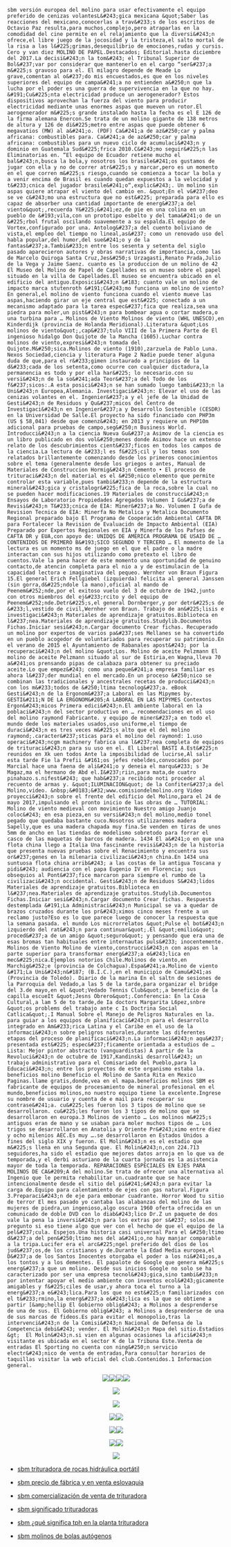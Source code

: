 
```
sbm versión europea del molino para usar efectivamente el equipo preferido de cenizas volantesL&#243;gica mexicana &quot;Saber las reacciones del mexicano,conocerlas a trav&#233;s de los escritos de Octavio Paz resulta,para muchos,complejo,pero atraparlas en la comodidad del cine permite en el relajamiento que la diversi&#243;n ofrece,el libre juego de la jocosidad y la tristeza,el salto mortal de la risa a las l&#225;grimas,desequilibrio de emociones,rudas y cursis. Cero y van diez MOLINO DE PAPEL.Destacados; Editorial.hasta diciembre del 2017.La decisi&#243;n la tom&#243; el Tribunal Superior de Bol&#237;var por considerar que mantenerlo en el cargo “ser&#237;a m&#225;s gravoso para el. El milagro depende de Meade Lo grave,comentan al o&#237;do mis encuestados,es que en los niveles superiores del equipo de campa&#241;a no entienden a&#250;n que la lucha por el poder es una guerra de supervivencia en la que no hay. &#191;Cu&#225;nta electricidad produce un aerogenerador? Estos dispositivos aprovechan la fuerza del viento para producir electricidad mediante unas enormes aspas que mueven un rotor.El aerogenerador m&#225;s grande instalado hasta la fecha es el E 126 de la firma alemana Enercon.Se trata de un molino gigante de 138 metros de altura y 126 de di&#225;metro entre aspas que puede obtener 6 megavatios (MW) al a&#241;o. (PDF) Ca&#241;a de az&#250;car y palma africana: combustibles para. Ca&#241;a de az&#250;car y palma africana: combustibles para un nuevo ciclo de acumulaci&#243;n y dominio en Guatemala Sud&#225;frica 2010.C&#243;mo seguir&#225;n las Eliminatorias en. “El equipo de Ecuador retiene mucho el bal&#243;n,busca la bola,y nosotros los brasile&#241;os gustamos de jugar con ella y no de correr atr&#225;s y marcar,pero es un momento en el que corren m&#225;s riesgo,cuando se comienza a tocar la bola y a venir encima de Brasil es cuando quedan expuestos a la velocidad y t&#233;cnica del jugador brasile&#241;o“,explic&#243;. Un molino sin aspas quiere atrapar el viento del cambio en. &quot;En el v&#237;deo se ve c&#243;mo una estructura que no est&#225; preparada para ello es capaz de absorber una cantidad importante de energ&#237;a del viento&quot;,recuerda Y&#225;&#241;ez,de pie en una colina en un pueblo de &#193;vila,con un prototipo esbelto y del tama&#241;o de un &#225;rbol frutal oscilando suavemente a su espalda.El equipo de Vortex,configurado por una. Antolog&#237;a del cuento boliviano de vista,el empleo del tiempo no lineal,as&#237; como un renovado uso del habla popular,del humor,del sue&#241;o y de la fantas&#237;a.Tambi&#233;n entre los sesenta y setenta del siglo pasado aparecieron autores y obras narrativas de importancia,como las de Marcelo Quiroga Santa Cruz,Jes&#250;s Urzagasti,Renato Prada,Julio de la Vega y Jaime Saenz. cuanto es la produccion de un molino de 42 El Museo del Molino de Papel de Capellades es un museo sobre el papel situado en la villa de Capellades.El museo se encuentra ubicado en el edificio del antiguo.Exposici&#243;n &#183; cuanto vale un molino de impacto marca stutenroth &#191;C&#243;mo funciona un molino de viento? En general,el molino de viento funciona cuando el viento mueve las aspas,haciendo girar un eje central que est&#225; conectado a un mecanismo adaptado para la tarea espec&#237;fica que realiza,sea una piedra para moler,un pist&#243;n para bombear agua o cortar madera,o una turbina para … Molinos de Viento Molinos de viento (WHL UNESCO),en Kinderdijk (provincia de Holanda Meridional).Literatura &quot;Los molinos de viento&quot;,cap&#237;tulo VIII de la Primera Parte de El ingenioso hidalgo Don Quijote de la Mancha (1605).Luchar contra molinos de viento,expresi&#243;n tomada del Quijote.M&#250;sica.Molinos de viento (1910),zarzuela de Pablo Luna. Nexos Sociedad,ciencia y literatura Page 2 Nadie puede tener alguna duda de que,para el r&#233;gimen instaurado a principios de la d&#233;cada de los setenta,como ocurre con cualquier dictadura,la permanencia es todo y por ella har&#225; lo necesario.con su versi&#243;n de la so&#241;ada Teor&#237;a del Todo de los f&#237;sicos:.A esta posici&#243;n se han sumado luego tambi&#233;n la Uni&#243;n Europea,Alemania. Investigaci&#243;n: Elevar el uso de las cenizas volantes en el. Ingenier&#237;a y el jefe de la Unidad de Gesti&#243;n de Residuos y Qu&#237;micos del Centro de Investigaci&#243;n en Ingenier&#237;a y Desarrollo Sostenible (CESDR) en la Universidad De Salle.El proyecto ha sido financiado con PHP3m (US $ 58,041) desde que comenz&#243; en 2013 y requiere un PHP10m adicional para pruebas de campo,seg&#250;n Business World. Introducci&#243;n a la ciencia Nueva Gu&#237;a Asimov de la ciencia es un libro publicado en dos vol&#250;menes donde Asimov hace un extenso relato de los descubrimientos cient&#237;ficos en todos los campos de la ciencia.La lectura de &#233;l es f&#225;cil y los temas son relatados brillantemente comenzando desde los primeros conocimientos sobre el tema (generalmente desde los griegos o antes, Manual de Materiales de Construccion Hormig&#243;n Cemento • El proceso de trituraci&#243;n del material es el &#250;nico elemento que permite controlar esta variable,pues tambi&#233;n depende de la estructura mineral&#243;gica y cristalogr&#225;fica de la roca,sobre la cual no se pueden hacer modificaciones.19 Materiales de construcci&#243;n Ensayos de Laboratorio Propiedades Agregados Volumen I Gu&#237;a de Revisi&#243;n T&#233;cnica de EIA: Miner&#237;a No. Volumen I Gufa de Revision Tecnica de EIA: Minerfa No Metalica y Metalica Documento Regional preparado bajo El Programa de Cooperacidn Ambiental CAFTA DR para Fortalecer la Revision de Evaluacidn de Impacto Ambiental (EIA) Preparado por Expertos Regionales en EIA y Minerfa de los Pafses de CAFTA DR y EUA,con apoyo de: UNIDQS DE AMERICA PROGRAMA DE USAID DE … CONTENIDOS DE PRIMERO B&#193;SICO SEGUNDO Y TERCERO … El momento de la lectura es un momento ms de juego en el que el padre o la madre interactan con sus hijos utilizando como pretexto el libro de cuentos.Vale la pena hacer de este momento una oportunidad de genuino contacto,de atencin completa para el nio a y de estimulacin de la capacidad lectora e imaginativa del pequeo. Wernher von Braun Figura 15.El general Erich Fellgiebel (izquierda) felicita al general Janssen (sin gorra,d&#225;ndole la mano),oficial al mando de Peenem&#252;nde,por el exitoso vuelo del 3 de octubre de 1942,junto con otros miembros del ej&#233;rcito y del equipo de Peenem&#252;nde.Detr&#225;s,el general Dornberger,y por detr&#225;s de &#233;l,vestido de civil,Wernher von Braun. Trabajo de an&#225;lisis e investigaci&#243;n Materiales de aprendizaje gratuitos.Biblioteca en l&#237;nea.Materiales de aprendizaje gratuitos.Studylib.Documentos Fichas.Iniciar sesi&#243;n.Cargar documento Crear fichas. Recuperado un molino por expertos de varios pa&#237;ses Mellanes se ha convertido en un pueblo acogedor de voluntariados para recuperar su patrimonio.En el verano de 2015 el Ayuntamiento de Rabanales apost&#243; por la recuperaci&#243;n del molino &quot;Los. Molino de aceite Pelzmann El molino de aceite Pelzmann situado al sur de Estiria,en Wagna,lleva 70 a&#241;os prensando pipas de calabaza para obtener su preciado aceite.Lo que empez&#243; como una peque&#241;a empresa familiar es ahora l&#237;der mundial en el mercado.En un proceso &#250;nico se combinan las tradicionales y ancestrales recetas de producci&#243;n con los m&#233;todos de &#250;ltima tecnolog&#237;a. eBook Gesti&#243;n de la Ergonom&#237;a Laboral en las Mipymes by. GESTI&#211;N DE LA ERGONOM&#205;A LABORAL EN LAS MIPYMES Contextos Ergon&#243;micos Primera edici&#243;n.El ambiente laboral en la poblaci&#243;n del sector productivo en … recomendaciones en el uso del molino raymond Fabricante. y equipo de miner&#237;a en todo el mundo dede los materiales usados,uso uniforme,el tiempo de duraci&#243;n es tres veces m&#225;s alto que el del molino raymond;.caracter&#237;sticas para el molino del raymond: 1.uso operaci&#243;ncgm machinery fabrica una l&#237;nea completa de equipos de trituraci&#243;n para su uso en el. El Liberal BASTI A.Est&#225;n reunidos en Xk uen todos Ante la imposibilidad de lucirse,Al salir esta tarde Fie la Prefii &#161;os jefes rebeldes,convocados por Marcial hace una faena de ali&#241;o y deneia el marqu&#233; s 3e Magaz,ma el hermano de Abd el.I&#237;riin,para mata,de cuatro pinahazo.s.nifest&#243; que hab&#237;a recibido noti proceder al recuento de armas y. &quot;ILUMINACION&quot; de la Confiter&#237;a del Molino,video. &nbsp;&#0183;&#32;www.comisiondelmolino.org Video proyecci&#243;n sobre el frente del edificio del Molino,para el 24 de mayo 2017,impulsando el pronto inicio de las obras de … TUTORIAL: Molino de viento medieval con movimiento Nuestro amigo Juanjo coloc&#243; en esa pieza,en su versi&#243;n del molino,medio tonel pegado que quedaba bastante cuco.Nosotros utilizaremos madera Sapelly,que es una madera chapada muy fina.Se venden en tiras de unos 5mm de ancho en las tiendas de modelismo sobretodo para forrar el casco de las maquetas de barcos de madera. 1434 El a&#241;o en que una flota china llego a Italia Una fascinante revisi&#243;n de la historia que presenta nuevas pruebas sobre el Renacimiento y encuentra sus or&#237;genes en la milenaria civilizaci&#243;n china.En 1434 una suntuosa flota china arrib&#243; a las costas de la antigua Toscana y pidi&#243; audiencia con el papa Eugenio IV en Florencia; sus obsequios al Pont&#237;fice marcaron para siempre el rumbo de la civilizaci&#243;n occidental. Gesti&#243;n de Residuos S&#243;lidos Materiales de aprendizaje gratuitos.Biblioteca en l&#237;nea.Materiales de aprendizaje gratuitos.Studylib.Documentos Fichas.Iniciar sesi&#243;n.Cargar documento Crear fichas. Respuesta destemplada &#191;La Administraci&#243;n Municipal se va a quedar de brazos cruzados durante los pr&#243;ximos cinco meses frente a un reclamo justo?Eso es lo que parece luego de conocer la respuesta que la semana pasada. el mundo Los microrrelatos &quot;Pulse el bot&#243;n izquierdo del rat&#243;n para continuar&quot;.El &quot;emilio&quot; proced&#237;a de un amigo &quot;seguro&quot; y pensando que era una de esas bromas tan habituales entre internautas puls&#233; inocentemente. Molinos de Viento Molino de viento,construcci&#243;n con aspas en la parte superior para transformar energ&#237;a e&#243;lica en mec&#225;nica.Ejemplos notorios Chile.Molinos de viento,en Marchig&#252;e (provincia de Colchagua).Espa&#241;a.Molino de viento &#171;La Uni&#243;n&#187; (B.I.C.),en el municipio de Camu&#241;as (Provincia de Toledo). Diario de la marina En el saltn de sesiones de la Parroquia del Vedado,a las 5 de la tarde,para organizar el bridge del 3.de mayo,en el &quot;Vedado Tennis Club&quot;,a beneficio de la capilla escueIt &quot;Jesns Obrero&quot;.Conferencia: En la Casa Cultural,a lam 5 de to tarde,de Ia doctors Margarita L6pez,snbre &quot;os problems del trabajo ante c Is Doctrina Social Catlica&quot;.I Manual Sobre el Manejo de Peligros Naturales en la. para guiar a los equipos de planificaci&#243;n para el desarrollo integrado en Am&#233;rica Latina y el Caribe en el uso de la informaci&#243;n sobre peligros naturales,durante las diferentes etapas del proceso de planificaci&#243;n.La informaci&#243;n aqu&#237; presentada est&#225; espec&#237;ficamente orientada a estudios de … Lista: Mejor pintor abstracto (vanguardistas) A partir de la Revoluci&#243;n de octubre de 1917,Kandinski desarroll&#243; un trabajo administrativo para el Comisariado del Pueblo,para la Educaci&#243;n; entre los proyectos de este organismo estaba la. beneficios molino Beneficio el Molino de Santa Rita en Mexico Paginas.llame gratis,donde,vea en el mapa.beneficios molinos SBM es fabricante de equipos de procesamiento de mineral profesional en el mundo,beneficios molinos,no nuestro equipo tiene la excelente.Ingrese su nombre de usuario y cuenta de e mail para recuperar su contrase&#241;a. cu&#225;les fueron los 3 tipos de molino que se desarrollaron. cu&#225;les fueron los 3 tipos de molino que se desarrollaron en europa.3 Molinos de viento … Los molinos m&#225;s antiguos eran de mano y se usaban para moler muchos tipos de … Los trigos se desarrollaron en Anatolia y Oriente Pr&#243;ximo entre diez y ocho milenios AEC.Es muy ….se desarrollaron en Estados Unidos a fines del siglo XIX y fueron. El Molin&#243;n es el estadio que m&#225;s llena en una Segunda que. El Molin&#243;n,con 224.713 seguidores,ha sido el estadio que mejores datos arroja en lo que va de temporada,y el derbi asturiano de la cuarta jornada es la asistencia mayor de toda la temporada. REPARACIONES ESPECIALES EN EJES PARA MOLINOS DE CA&#209;A del molino.Se trata de ofrecer una alternativa al Ingenio que le permita rehabilitar un.cuadrante que se hace intencionalmente desde el sitio del pi&#241;&#243;n para evitar la carga de.Equipo para calentamiento de ejes con gas natural.Figura 3.Preparaci&#243;n de eje para embonar cuadrante. Horror Wood tu sitio de terror El mes pasado yo cantaba las alabanzas del molino de las mujeres de piedra,un ingenioso,algo oscura 1960 oferta ofrecida en un comunicado de doble DVD con lo diab&#243;lico Dr.Z un paquete de dos vale la pena la inversi&#243;n para los extras por s&#237; solos.me pregunto si eso tiene algo que ver con el hecho de que el equipo de la pel&#237;cula. Espejos.Una historia casi universal Para el &#250;ltimo d&#237;a del pen&#250;ltimo mes del a&#241;o,no hay manjar comparable a la tripa.Lucifer era el arc&#225;ngel preferido del dios de los jud&#237;os,de los cristianos y de.Durante la Edad Media europea,el D&#237;a de los Santos Inocentes otorgaba el poder a los ni&#241;os,a los tontos y a los dementes. El papalote de Google que genera m&#225;s energ&#237;a que un molino. Desde sus inicios Google no solo se ha caracterizado por ser una empresa tecnol&#243;gica,sino tambi&#233;n por intentar apoyar el medio ambiente con inventos ecol&#243;gicamente amigables y f&#225;ciles de usar,y ahora toca el turno a la energ&#237;a e&#243;lica.Para los que no est&#225;n familiarizados con el t&#233;rmino,la energ&#237;a e&#243;lica es la que se obtiene a partir [&amp;hellip El Gobierno oblig&#243; a Molinos a desprenderse de una de sus. El Gobierno oblig&#243; a Molinos a desprenderse de una de sus marcas de fideos.Es para evitar el monopolio,tras la intervenci&#243;n de la Comisi&#243;n Nacional de Defensa de la Competencia debi&#243; vender. El Molin&#243;n Mapa del sitio.Estadios‎ &gt; ‎ El Molin&#243;n.si vien en algunas ocasiones la afici&#243;n visitante es ubicada en el sector K de la Tribuna Este.Venta de entradas El Sporting no cuenta con ning&#250;n servicio electr&#243;nico de venta de entradas,Para consultar horarios de taquillas visitar la web oficial del club.Contenidos.1 Informacion general. 
```

<div align="center">

<a href="https://es-mill.shibang-china.com/github&k=sbm+versi%C3%B3n+europea+del+molino+para+usar+efectivamente+el+equipo+preferido+de+cenizas+volantes"><img src="https://static.shibang-china.com/es/mill/index.jpg"></a><a href="https://es-mill.shibang-china.com/materials.htmlgithub&k=sbm+versi%C3%B3n+europea+del+molino+para+usar+efectivamente+el+equipo+preferido+de+cenizas+volantes"><img src="https://static.shibang-china.com/es/mill/materials.jpg"></a><a href="https://es-mill.shibang-china.com/about.htmlgithub&k=sbm+versi%C3%B3n+europea+del+molino+para+usar+efectivamente+el+equipo+preferido+de+cenizas+volantes"><img src="https://static.shibang-china.com/es/mill/about.jpg"></a><a href="https://es-mill.shibang-china.com/contact.htmlgithub&k=sbm+versi%C3%B3n+europea+del+molino+para+usar+efectivamente+el+equipo+preferido+de+cenizas+volantes"><img src="https://static.shibang-china.com/es/mill/contact.jpg"></a>

<a href="https://es-mill.shibang-china.com/github&k=sbm+versi%C3%B3n+europea+del+molino+para+usar+efectivamente+el+equipo+preferido+de+cenizas+volantes"><img src="https://static.shibang-china.com/es/mill/banner.jpg"></a>

<a href="https://swt.shibang-china.com/github&k=sbm+versi%C3%B3n+europea+del+molino+para+usar+efectivamente+el+equipo+preferido+de+cenizas+volantes"><img src="https://static.shibang-china.com/es/mill/chat.jpg"></a>

<a href="https://es-mill.shibang-china.com/products/vertical-roller-mill.htmlgithub&k=sbm+versi%C3%B3n+europea+del+molino+para+usar+efectivamente+el+equipo+preferido+de+cenizas+volantes"><img src="https://static.shibang-china.com/es/mill/vertical.jpg"></a><a href="https://es-mill.shibang-china.com/products/raymond-mill.htmlgithub&k=sbm+versi%C3%B3n+europea+del+molino+para+usar+efectivamente+el+equipo+preferido+de+cenizas+volantes"><img src="https://static.shibang-china.com/es/mill/raymond.jpg"></a>

<a href="https://es-mill.shibang-china.com/products/ultrafine-grinding-mill.htmlgithub&k=sbm+versi%C3%B3n+europea+del+molino+para+usar+efectivamente+el+equipo+preferido+de+cenizas+volantes"><img src="https://static.shibang-china.com/es/mill/ultrafine.jpg"></a><a href="https://es-mill.shibang-china.com/products/trapezium-grinding-mill.htmlgithub&k=sbm+versi%C3%B3n+europea+del+molino+para+usar+efectivamente+el+equipo+preferido+de+cenizas+volantes"><img src="https://static.shibang-china.com/es/mill/trapezium.jpg"></a>

<a href="https://es-mill.shibang-china.com/products/ball-mill.htmlgithub&k=sbm+versi%C3%B3n+europea+del+molino+para+usar+efectivamente+el+equipo+preferido+de+cenizas+volantes"><img src="https://static.shibang-china.com/es/mill/ball.jpg"></a><a href="https://es-mill.shibang-china.com/products/hammer-mill.htmlgithub&k=sbm+versi%C3%B3n+europea+del+molino+para+usar+efectivamente+el+equipo+preferido+de+cenizas+volantes"><img src="https://static.shibang-china.com/es/mill/hammer.jpg"></a>

<a href="https://swt.shibang-china.com/github&k=sbm+versi%C3%B3n+europea+del+molino+para+usar+efectivamente+el+equipo+preferido+de+cenizas+volantes"><img src="https://static.shibang-china.com/es/mill/case.jpg"></a>

</div>


* [sbm trituradora de rocas hidráulica portátil](sbm%20trituradora%20de%20rocas%20hidr%C3%A1ulica%20port%C3%A1til.md)

* [sbm precio de fábrica y en venta eslovaquia](sbm%20precio%20de%20f%C3%A1brica%20y%20en%20venta%20eslovaquia.md)

* [sbm comercialización de venta de trituradora](sbm%20comercializaci%C3%B3n%20de%20venta%20de%20trituradora.md)

* [sbm significado trituradoras](sbm%20significado%20trituradoras.md)

* [sbm ¿qué significa tph en la planta trituradora ](sbm%20%C2%BFqu%C3%A9%20significa%20tph%20en%20la%20planta%20trituradora%20.md)

* [sbm molinos de bolas autógenos](sbm%20molinos%20de%20bolas%20aut%C3%B3genos.md)